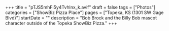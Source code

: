 +++
title = "pTJS5mhFi5y4Tvhlnx_k.avif"
draft = false
tags = ["Photos"]
categories = ["ShowBiz Pizza Place"]
pages = ["Topeka, KS (1301 SW Gage Blvd)"]
startDate = ""
description = "Bob Brock and the Billy Bob mascot character outside of the Topeka ShowBiz Pizza."
+++
